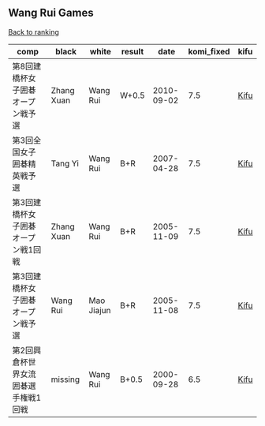 ## Wang Rui Games

[Back to ranking](../../index.md)




| **comp** | **black** | **white** | **result** | **date** | **komi_fixed** | **kifu** | 
| --- | --- | --- | --- | --- | --- | --- |
| 第8回建橋杯女子囲碁オープン戦予選 | Zhang Xuan | Wang Rui | W+0.5 | 2010-09-02 | 7.5 | [Kifu](https://kifudepot.net/kifucontents.php?id=nKgEMCS9cZkJyE2WiW4WQg%3D%3D) | 
| 第3回全国女子囲碁精英戦予選 | Tang Yi | Wang Rui | B+R | 2007-04-28 | 7.5 | [Kifu](https://kifudepot.net/kifucontents.php?id=bnxHOCuDD6c85gq5AEkZVw%3D%3D) | 
| 第3回建橋杯女子囲碁オープン戦1回戦 | Zhang Xuan | Wang Rui | B+R | 2005-11-09 | 7.5 | [Kifu](https://kifudepot.net/kifucontents.php?id=FSqzS8Owxo6b2lPEPP%2BaKQ%3D%3D) | 
| 第3回建橋杯女子囲碁オープン戦予選 | Wang Rui | Mao Jiajun | B+R | 2005-11-08 | 7.5 | [Kifu](https://kifudepot.net/kifucontents.php?id=um1mLuzmpjUhUrePvvedKw%3D%3D) | 
| 第2回興倉杯世界女流囲碁選手権戦1回戦 | missing | Wang Rui | B+0.5 | 2000-09-28 | 6.5 | [Kifu](https://kifudepot.net/kifucontents.php?id=BqIRz%2BjfctwDafOtaMfYmg%3D%3D) |




